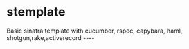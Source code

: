 stemplate
=========

Basic sinatra template with cucumber, rspec, capybara, haml, shotgun,rake,activerecord ----
